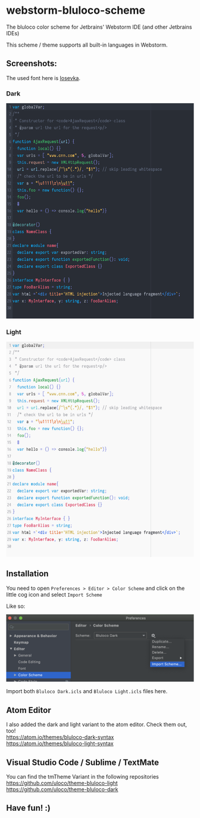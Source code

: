 webstorm-bluloco-scheme
=======================

The bluloco color scheme for Jetbrains' Webstorm IDE (and other Jetbrains IDEs)

This scheme / theme supports all built-in languages in Webstorm.

## Screenshots:

The used font here is [Iosevka](https://github.com/be5invis/Iosevka).

### Dark

<img src="./Pictures/dark.png" width=600>

### Light

<img src="./Pictures/light.png" width=600>


## Installation

You need to open `Preferences > Editor > Color Scheme` and click on the little cog icon and select `Import Scheme`

Like so:

<img src="./Pictures/install.png" width=600>


Import both `Bluloco Dark.icls` and `Bluloco Light.icls` files here.


## Atom Editor
I also added the dark and light variant to the atom editor.
Check them out, too!  
https://atom.io/themes/bluloco-dark-syntax  
https://atom.io/themes/bluloco-light-syntax

## Visual Studio Code / Sublime / TextMate
You can find the tmTheme Variant in the following repositories  
https://github.com/uloco/theme-bluloco-light  
https://github.com/uloco/theme-bluloco-dark  

## Have fun! :)
